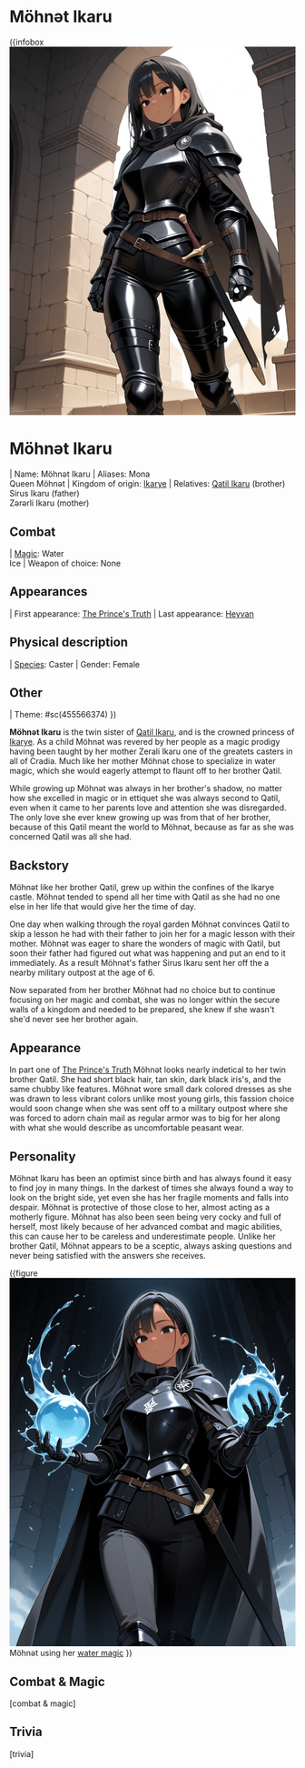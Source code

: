 # Möhnət Ikaru

({infobox
![Möhnət Ikaru](../images/möhnət-ikaru-1.png)
# Möhnət Ikaru
| Name: Möhnət Ikaru
| Aliases: Mona <br> Queen Möhnət
| Kingdom of origin: [Ikarye](/ikarye)
| Relatives: [Qatil Ikaru](/qatil-ikaru) (brother) <br> Sirus Ikaru (father) <br> Zərərli Ikaru (mother) 
## Combat
| [Magic](/magic): Water <br> Ice
| Weapon of choice: None
## Appearances
| First appearance: [The Prince's Truth](/the-prince's-truth)
| Last appearance: [Heyvan](/heyvan-(book))
## Physical description
| [Species](/species): Caster
| Gender: Female
## Other
| Theme: #sc(455566374)
})

<!-- A quote is optional for an entry -->
<!-- To include a quote on the entry, delete the surrounding comment -->
<!--
  > [quote]
  >
  > ― [speaker]
-->

<!-- Introduce the character here -->
**Möhnət Ikaru** is the twin sister of [Qatil Ikaru](/qatil-ikaru), and is the crowned princess of [Ikarye](/ikarye). As a child Möhnət was revered by her people as a magic prodigy having been taught by her mother Zerali Ikaru one of the greatets casters in all of Cradia. Much like her mother Möhnət chose to specialize in water magic, which she would eagerly attempt to flaunt off to her brother Qatil.

While growing up Möhnət was always in her brother's shadow, no matter how she excelled in magic or in ettiquet she was always second to Qatil, even when it came to her parents love and attention she was disregarded. The only love she ever knew growing up was from that of her brother, because of this Qatil meant the world to Möhnət, because as far as she was concerned Qatil was all she had.

## Backstory

<!-- Put the character's backstory here -->
Möhnət like her brother Qatil, grew up within the confines of the Ikarye castle. Möhnət tended to spend all her time with Qatil as she had no one else in her life that would give her the time of day.

One day when walking through the royal garden Möhnət convinces Qatil to skip a lesson he had with their father to join her for a magic lesson with their mother. Möhnət was eager to share the wonders of magic with Qatil, but soon their father had figured out what was happening and put an end to it immediately. As a result Möhnət's father Sirus Ikaru sent her off the a nearby military outpost at the age of 6.

Now separated from her brother Möhnət had no choice but to continue focusing on her magic and combat, she was no longer within the secure walls of a kingdom and needed to be prepared, she knew if she wasn't she'd never see her brother again.

## Appearance

<!-- Describe the character's appearance here -->
In part one of [The Prince's Truth](/the-prince's-truth) Möhnət looks nearly indetical to her twin brother Qatil. She had short black hair, tan skin, dark black iris's, and the same chubby like features. Möhnət wore small dark colored dresses as she was drawn to less vibrant colors unlike most young girls, this fassion choice would soon change when she was sent off to a military outpost where she was forced to adorn chain mail as regular armor was to big for her along with what she would describe as uncomfortable peasant wear. 

## Personality

<!-- Describe the character's personlity here -->
Möhnət Ikaru has been an optimist since birth and has always found it easy to find joy in many things. In the darkest of times she always found a way to look on the bright side, yet even she has her fragile moments and falls into despair. Möhnət is protective of those close to her, almost acting as a motherly figure. Möhnət has also been seen being very cocky and full of herself, most likely because of her advanced combat and magic abilities, this can cause her to be careless and underestimate people. Unlike her brother Qatil, Möhnət appears to be a sceptic, always asking questions and never being satisfied with the answers she receives.

({figure
![Möhnət using her water magic](../images/möhnət-ikaru-2.png)
Möhnət using her [water magic](/magic#core-magic)
})

## Combat & Magic

<!-- Describe the character's combat and magic skills here -->
[combat & magic]

## Trivia

<!-- Add some character trivia here -->
[trivia]